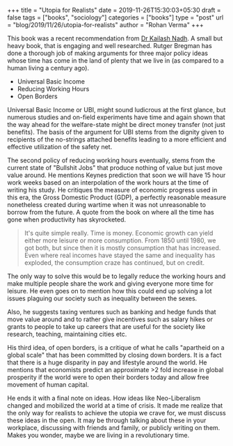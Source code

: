 +++
title = "Utopia for Realists"
date = 2019-11-26T15:30:03+05:30
draft = false
tags = ["books", "sociology"]
categories = ["books"]
type = "post"
url = "blog/2019/11/26/utopia-for-realists"
author = "Rohan Verma"
+++

This book was a recent recommendation from [Dr Kailash Nadh](https://nadh.in). A
small but heavy book, that is engaging and well researched. Rutger Bregman has 
done a thorough job of making arguments for three major policy ideas whose time
has come in the land of plenty that we live in (as compared to a human living
a century ago).

- Universal Basic Income
- Reducing Working Hours
- Open Borders

Universal Basic Income or UBI, might sound ludicrous at the first glance, but 
numerous studies and on-field experiments have time and again shown that 
the way ahead for the welfare-state might be direct money transfer (not just
benefits). The basis of the argument for UBI stems from the dignity given
to recipients of the no-strings attached benefits leading to a more efficient
and effective utilization of the safety net. 

The second policy of reducing working hours eventually, stems from the current
state of "Bullshit Jobs" that produce nothing of value but just move value 
around. He mentions Keynes prediction that soon we will have 15 hour work weeks
based on an interpolation of the work hours at the time of writing his study. He
critiques the measure of economic progress used in this era, the Gross Domestic
Product (GDP), a perfectly reasonable measure nonetheless created during wartime
when it was not unreasonable to borrow from the future. A quote from the book
on where all the time has gone when productivity has skyrocketed.

> It's quite simple really. Time is money. Economic growth can yield either more
> leisure or more consumption. From 1850 until 1980, we got both, but since then
> it is mostly consumption that has increased. Even where real incomes have 
> stayed the same and inequality has exploded, the consumption craze has 
> continued, but on credit.

The only way to solve this would be to legally reduce the working hours and
make multiple people share the work and giving everyone more time for leisure.
He even goes on to mention how this could end up solving a lot issues plaguing
our society such as inequality between the sexes.

Also, he suggests taxing ventures such as banking and hedge funds that move
value around and to rather give incentives such as salary hikes or grants to
people to take up careers that are useful for the society like research, 
teaching, maintaining cities etc.

His third idea, of open borders, is a critique of what he calls "apartheid on 
a global scale" that has been committed by closing down borders. It is a fact
that there is a huge disparity in pay and lifestyle around the world. He 
mentions  that economists predict an approximate >2 fold increase in global
prosperity if the world were to open their borders today and allow free 
movement of human capital.

He ends it with a final note on ideas. How ideas like Neo-Liberalism changed and 
mobilized the world at a time of crisis. It made me realize that the only way for realists to
achieve the utopia we crave for, we must discuss these ideas in the open. It
may be through talking
about these in your workplace, discussing with friends and family, or publicly
writing on them. Makes you wonder, maybe we are living in a revolutionary time.
